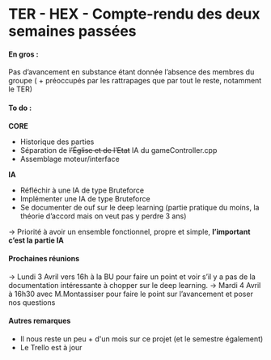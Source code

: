 # TER - HEX - Compte-rendu des deux semaines passées

#### En gros :
Pas d’avancement en substance étant donnée l’absence des membres du groupe ( + préoccupés par les rattrapages que par tout le reste, notamment le TER)

#### To do :

**CORE**
- Historique des parties
- Séparation de ~~l’Église et de l’Etat~~ IA du gameController.cpp
- Assemblage moteur/interface

**IA**
- Réfléchir à une IA de type Bruteforce
- Implémenter une IA de type Bruteforce
- Se documenter de ouf sur le deep learning (partie pratique du moins, la théorie d’accord mais on veut pas y perdre 3 ans)

-> Priorité à avoir un ensemble fonctionnel, propre et simple, **l’important c’est la partie IA**

#### Prochaines réunions
-> Lundi 3 Avril vers 16h à la BU pour faire un point et voir s’il y a pas de la documentation intéressante à chopper sur le deep learning.
-> Mardi 4 Avril à 16h30 avec M.Montassiser pour faire le point sur l’avancement et poser nos questions

#### Autres remarques

- Il nous reste un peu + d'un mois sur ce projet (et le semestre également)
- Le Trello est à jour
